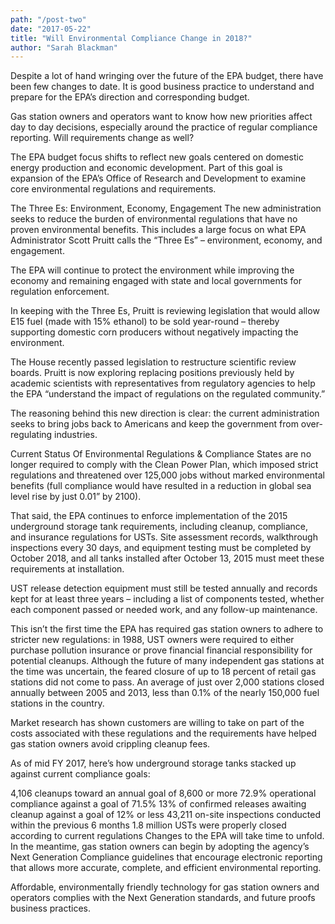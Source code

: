 ```yaml
---
path: "/post-two" 
date: "2017-05-22"
title: "Will Environmental Compliance Change in 2018?"
author: "Sarah Blackman"
---
```


Despite a lot of hand wringing over the future of the EPA budget, there have been few changes to date.  It is good business practice to understand and prepare for the EPA’s direction and corresponding budget.

Gas station owners and operators want to know how new priorities affect day to day decisions, especially around the practice of regular compliance reporting. Will requirements change as well?

The EPA budget focus shifts to reflect new goals centered on domestic energy production and economic development. Part of this goal is expansion of the EPA’s Office of Research and Development to examine core environmental regulations and requirements.

The Three Es: Environment, Economy, Engagement
The new administration seeks to reduce the burden of environmental regulations that have no proven environmental benefits. This includes a large focus on what EPA Administrator Scott Pruitt calls the “Three Es” – environment, economy, and engagement.

The EPA will continue to protect the environment while improving the economy and remaining engaged with state and local governments for regulation enforcement.

In keeping with the Three Es, Pruitt is reviewing legislation that would allow E15 fuel (made with 15% ethanol) to be sold year-round – thereby supporting domestic corn producers without negatively impacting the environment.

The House recently passed legislation to restructure scientific review boards. Pruitt is now exploring replacing positions previously held by academic scientists with representatives from regulatory agencies to help the EPA “understand the impact of regulations on the regulated community.”

The reasoning behind this new direction is clear: the current administration seeks to bring jobs back to Americans and keep the government from over-regulating industries.

Current Status Of Environmental Regulations & Compliance
States are no longer required to comply with the Clean Power Plan, which imposed strict regulations and threatened over 125,000 jobs without marked environmental benefits (full compliance would have resulted in a reduction in global sea level rise by just 0.01” by 2100).

That said, the EPA continues to enforce implementation of the 2015 underground storage tank requirements, including cleanup, compliance, and insurance regulations for USTs. Site assessment records, walkthrough inspections every 30 days, and equipment testing must be completed by October 2018, and all tanks installed after October 13, 2015 must meet these requirements at installation.

UST release detection equipment must still be tested annually and records kept for at least three years – including a list of components tested, whether each component passed or needed work, and any follow-up maintenance.

This isn’t the first time the EPA has required gas station owners to adhere to stricter new regulations: in 1988, UST owners were required to either purchase pollution insurance or prove financial financial responsibility for potential cleanups. Although the future of many independent gas stations at the time was uncertain, the feared closure of up to 18 percent of retail gas stations did not come to pass. An average of just over 2,000 stations closed annually between 2005 and 2013, less than 0.1% of the nearly 150,000 fuel stations in the country.

Market research has shown customers are willing to take on part of the costs associated with these regulations and the requirements have helped gas station owners avoid crippling cleanup fees.  

As of mid FY 2017, here’s how underground storage tanks stacked up against current compliance goals:

4,106 cleanups toward an annual goal of 8,600 or more
72.9% operational compliance against a goal of 71.5%
13% of confirmed releases awaiting cleanup against a goal of 12% or less
43,211 on-site inspections conducted within the previous 6 months
1.8 million USTs were properly closed according to current regulations
Changes to the EPA will take time to unfold. In the meantime, gas station owners can begin by adopting the agency’s Next Generation Compliance guidelines that encourage electronic reporting that allows more accurate, complete, and efficient  environmental reporting.

Affordable, environmentally friendly technology for gas station owners and operators complies with the Next Generation standards, and future proofs business practices.